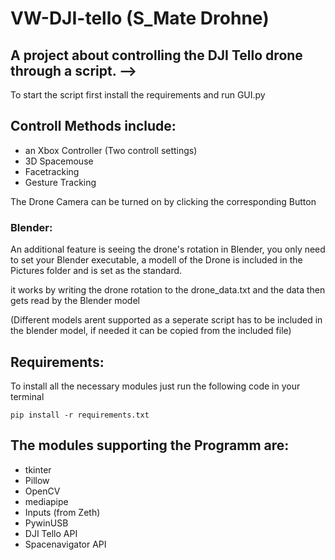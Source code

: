 # VW-DJI-tello (S_Mate Drohne)
## A project about controlling the DJI Tello drone through a script. -->

To start the script first install the requirements and run GUI.py

## Controll Methods include:
 - an Xbox Controller (Two controll settings)
 - 3D Spacemouse
 - Facetracking
 - Gesture Tracking

The Drone Camera can be turned on by clicking the corresponding Button

### Blender:
An additional feature is seeing the drone's rotation in Blender, you only need to set your Blender executable, a modell of the Drone is included in the Pictures folder and is set as the standard.

it works by writing the drone rotation to the drone_data.txt and the data then gets read by the Blender model

(Different models arent supported as a seperate script has to be included in the blender model, if needed it can be copied from the included file)

## Requirements:
To install all the necessary modules just run the following code in your terminal 

    pip install -r requirements.txt

## The modules supporting the Programm are:
 - tkinter
 - Pillow
 - OpenCV
 - mediapipe
 - Inputs (from Zeth)
 - PywinUSB
 - DJI Tello API
 - Spacenavigator API
